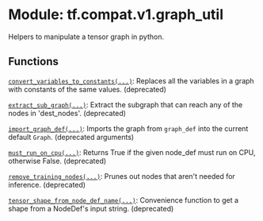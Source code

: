 <div itemscope itemtype="http://developers.google.com/ReferenceObject">
<meta itemprop="name" content="tf.compat.v1.graph_util" />
<meta itemprop="path" content="Stable" />
</div>

# Module: tf.compat.v1.graph_util

Helpers to manipulate a tensor graph in python.

<!-- Placeholder for "Used in" -->


## Functions

[`convert_variables_to_constants(...)`](../../../tf/compat/v1/graph_util/convert_variables_to_constants.md): Replaces all the variables in a graph with constants of the same values. (deprecated)

[`extract_sub_graph(...)`](../../../tf/compat/v1/graph_util/extract_sub_graph.md): Extract the subgraph that can reach any of the nodes in 'dest_nodes'. (deprecated)

[`import_graph_def(...)`](../../../tf/graph_util/import_graph_def.md): Imports the graph from `graph_def` into the current default `Graph`. (deprecated arguments)

[`must_run_on_cpu(...)`](../../../tf/compat/v1/graph_util/must_run_on_cpu.md): Returns True if the given node_def must run on CPU, otherwise False. (deprecated)

[`remove_training_nodes(...)`](../../../tf/compat/v1/graph_util/remove_training_nodes.md): Prunes out nodes that aren't needed for inference. (deprecated)

[`tensor_shape_from_node_def_name(...)`](../../../tf/compat/v1/graph_util/tensor_shape_from_node_def_name.md): Convenience function to get a shape from a NodeDef's input string. (deprecated)

